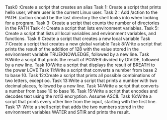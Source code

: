 Task0 :Create a script that creates an alias
Task 1: Create a script that prints hello user, where user is the current Linux user.
Task 2 : Add /action to the PATH. /action should be the last directory the shell looks into when looking for a program.
Task 3: Create a script that counts the number of directories in the PATH
Task 4: Create a script that lists environment variables.
Task 5: Create a script that lists all local variables and environment variables, and functions.
Task 6:Create a script that creates a new local variable 
Task 7:Create a script that creates a new global variable
Task 8:Write a script that prints the result of the addition of 128 with the value stored in the environment variable TRUEKNOWLEDGE, followed by a new line.
Task 9:Write a script that prints the result of POWER divided by DIVIDE, followed by a new line.
Task 10:Write a script that displays the result of BREATH to the power LOVE
Task 11:Write a script that converts a number from base 2 to base 10.
Task 12:Create a script that prints all possible combinations of two letters, except oo.
Task 13:Write a script that prints a number with two decimal places, followed by a new line.
Task 14:Write a script that converts a number from base 10 to base 16.
Task 15:Write a script that encodes and decodes text using the rot13 encryption. Assume ASCII.
Task 16:Write a script that prints every other line from the input, starting with the first line.
Task 17: Write a shell script that adds the two numbers stored in the environment variables WATER and STIR and prints the result.
